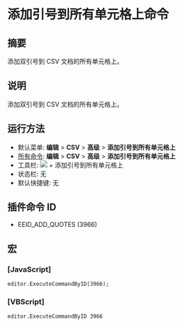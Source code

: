 # 添加引号到所有单元格上命令

## 摘要

添加双引号到 CSV 文档的所有单元格上。

## 说明

添加双引号到 CSV 文档的所有单元格上。

## 运行方法

- 默认菜单: **编辑** \> **CSV** \> **高级** \> **添加引号到所有单元格上**
- [所有命令](../tools/all_commands): **编辑** \> **CSV** \> **高级** \> **添加引号到所有单元格上**
- 工具栏: ![](../../images/convert_to..png) \+ 添加引号到所有单元格上
- 状态栏: 无
- 默认快捷键: 无

## 插件命令 ID

- EEID\_ADD\_QUOTES (3966)

## 宏

### \[JavaScript\]

```
editor.ExecuteCommandByID(3966);
```

### \[VBScript\]

```
editor.ExecuteCommandByID 3966
```
